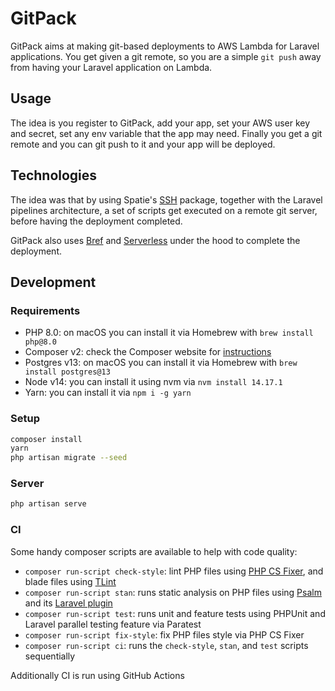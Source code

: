 # GitPack

GitPack aims at making git-based deployments to AWS Lambda for Laravel applications. You get given a git remote, so you are a simple `git push` away from having your Laravel application on Lambda.

## Usage

The idea is you register to GitPack, add your app, set your AWS user key and secret, set any env variable that the app may need. Finally you get a git remote and you can git push to it and your app will be deployed.

## Technologies

The idea was that by using Spatie's [SSH](https://github.com/spatie/ssh) package, together with the Laravel pipelines architecture, a set of scripts get executed on a remote git server, before having the deployment completed.

GitPack also uses [Bref](https://bref.sh/) and [Serverless](https://www.serverless.com/) under the hood to complete the deployment.

## Development

### Requirements

- PHP 8.0: on macOS you can install it via Homebrew with `brew install php@8.0`
- Composer v2: check the Composer website for [instructions](https://getcomposer.org/download/)
- Postgres v13: on macOS you can install it via Homebrew with `brew install postgres@13`
- Node v14: you can install it using nvm via `nvm install 14.17.1`
- Yarn: you can install it via `npm i -g yarn`

### Setup

```bash
composer install
yarn
php artisan migrate --seed
```

### Server

```bash
php artisan serve
```

### CI

Some handy composer scripts are available to help with code quality:

- `composer run-script check-style`: lint PHP files using [PHP CS Fixer](https://github.com/FriendsOfPHP/PHP-CS-Fixer), and blade files using [TLint](https://github.com/tighten/tlint)
- `composer run-script stan`: runs static analysis on PHP files using [Psalm](https://github.com/vimeo/psalm/) and its [Laravel plugin](https://github.com/psalm/psalm-plugin-laravel)
- `composer run-script test`: runs unit and feature tests using PHPUnit and Laravel parallel testing feature via Paratest
- `composer run-script fix-style`: fix PHP files style via PHP CS Fixer
- `composer run-script ci`: runs the `check-style`, `stan`, and `test` scripts sequentially

Additionally CI is run using GitHub Actions
